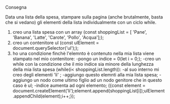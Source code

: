 Consegna

Data una lista della spesa, stampare sulla pagina (anche brutalmente, basta che si vedano) gli elementi della lista individualmente con un ciclo while.

1) creo una lista spesa con un array (const shoppingList = [ 'Pane', 'Banana', 'Latte', 'Carote', 'Pollo', 'Acqua'];);
2) creo un contenitore ul (const ulElement = document.querySelector('ul'););
3) ho una condizione finchè l'elemnto è contenuto nella mia lista viene stampato nel mio contenitore:
   -pongo un indice = 0(let i = 0;);
   -creo un while con la condizione che il mio indice sia minore della lunghezza della mia lista spesa (while(i< shoppingList.length)):
      -al suo interno mi creo degli elementi 'li' ;
      -aggiungo questo elemnti alla mia lista spesa;
      -aggiungo un nodo come ultimo figlio ad un nodo genitore che in questo caso è ul;
      -indice aumenta ad ogni elemento;
      ({const element = document.createElement('li');element.append(shoppingList[i]);ulElement.appendChild(element);i++;});
